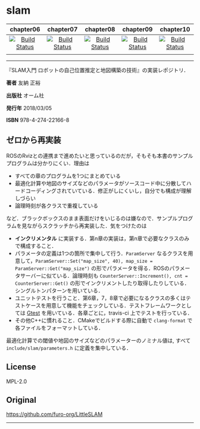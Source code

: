 # slam

| chapter06                                                                                                 | chapter07                                                                                                 | chapter08                                                                                                 | chapter09                                                                                                 | chapter10                                                                                                 |
|:---------------------------------------------------------------------------------------------------------:|:---------------------------------------------------------------------------------------------------------:|:---------------------------------------------------------------------------------------------------------:|:---------------------------------------------------------------------------------------------------------:|:---------------------------------------------------------------------------------------------------------:|
| [![Build Status](https://travis-ci.org/soblin/slam.svg?branch=chapter06)](https://travis-ci.org/soblin/slam) | [![Build Status](https://travis-ci.org/soblin/slam.svg?branch=chapter07)](https://travis-ci.org/soblin/slam) | [![Build Status](https://travis-ci.org/soblin/slam.svg?branch=chapter08)](https://travis-ci.org/soblin/slam) | [![Build Status](https://travis-ci.org/soblin/slam.svg?branch=chapter09)](https://travis-ci.org/soblin/slam) | [![Build Status](https://travis-ci.org/soblin/slam.svg?branch=chapter10)](https://travis-ci.org/soblin/slam) |
|                                                                                                           |                                                                                                           |                                                                                                           |                                                                                                           |                                                                                                           |

---

『SLAM入門 ロボットの自己位置推定と地図構築の技術』の実装レポジトリ．

**著者** 友納 正裕

**出版社** オーム社

**発行年** 2018/03/05

**ISBN** 978-4-274-22166-8

## ゼロから再実装

ROSのRvizとの連携まで進めたいと思っているのだが，そもそも本書のサンプルプログラムは分かりにくい．理由は

- すべての章のプログラムを1つにまとめている
- 最適化計算や地図のサイズなどのパラメータがソースコード中に分散してハードコーディングされていている．修正がしにくいし，自分でも構成が理解しづらい
- 論理時刻が各クラスで重複している

 など．ブラックボックスのまま表面だけをいじるのは嫌なので．サンプルプログラムを見ながらスクラッチから再実装した．気をつけたのは
 
 - **インクリメンタル** に実装する．第n章の実装は，第n章で必要なクラスのみで構成すること．
 - パラメータの定義は1つの箇所で集中して行う．`ParamServer` なるクラスを用意して，`ParamServer::Set("map_size", 40), map_size = ParamServer::Get("map_size")` の形でパラメータを得る．ROSのパラメータサーバーに似ている．論理時刻も `CounterServer::Increment(), cnt = CounterServer::Get()` の形でインクリメントしたり取得したりしている．シングルトンパターンを用いている．
 - ユニットテストを行うこと．第6章，7，8章で必要になるクラスの多くはテストケースを用意して機能をチェックしている．テストフレームワークとしては [Gtest](https://github.com/google/googletest) を用いている．各章ごとに，travis-ci 上でテストを行っている．
 - その他C++に慣れること．CMakeでビルドする際に自動で `clang-format` で各ファイルをフォーマットしている．
 
最適化計算での閾値や地図のサイズなどのパラメーターのノミナル値は, すべて `include/slam/parameters.h` に定義を集中している．

## License

MPL-2.0

## Original

https://github.com/furo-org/LittleSLAM

---
